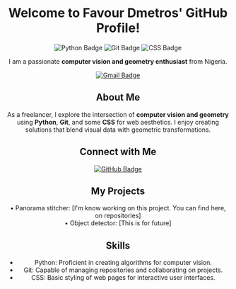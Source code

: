 <div align="center">
  <h1>Welcome to Favour Dmetros' GitHub Profile!</h1>
  <img src="https://img.shields.io/badge/-Python-3776AB?style=flat-square&logo=python&logoColor=white" alt="Python Badge"/>
  <img src="https://img.shields.io/badge/-Git-F05032?style=flat-square&logo=git&logoColor=white" alt="Git Badge"/>
  <img src="https://img.shields.io/badge/-CSS-1572B6?style=flat-square&logo=css3&logoColor=white" alt="CSS Badge"/>
  
  <p>I am a passionate <strong>computer vision and geometry enthusiast</strong> from Nigeria.</p>
  
  <a href="mailto:favourdmetros@gmail.com">
    <img src="https://img.shields.io/badge/-Email-D14836?style=flat-square&logo=gmail&logoColor=white" alt="Gmail Badge"/>
  </a>

  <h2>About Me</h2>
  <p>As a freelancer, I explore the intersection of <strong>computer vision and geometry</strong> using <strong>Python</strong>, <strong>Git</strong>, and some <strong>CSS</strong> for web aesthetics. I enjoy creating solutions that blend visual data with geometric transformations.</p>

  <h2>Connect with Me</h2>
  <p>
    <a href="https://github.com/FavourDmetros" target="_blank">
      <img src="https://img.shields.io/badge/-GitHub-181717?style=flat-square&logo=github&logoColor=white" alt="GitHub Badge"/>
    </a>
    <!-- Add any other social links you'd like -->
  </p>

  <h2>My Projects</h2>
  <p>
    • Panorama stitcher: [I'm know working on this project. You can find here, on repositories]<br/>
    • Object detector: [This is for future]<br/>
    <!-- List more projects here -->
  </p>

  <h2>Skills</h2>
  <ul>
    <li>Python: Proficient in creating algorithms for computer vision.</li>
    <li>Git: Capable of managing repositories and collaborating on projects.</li>
    <li>CSS: Basic styling of web pages for interactive user interfaces.</li>
  </ul>

</div>
